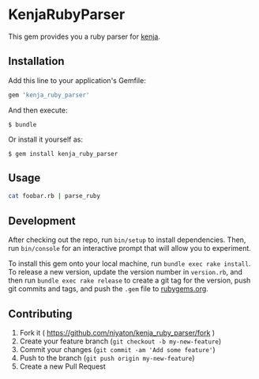 # KenjaRubyParser

This gem provides you a ruby parser for [kenja](https://github.com/niyaton/kenja).

## Installation

Add this line to your application's Gemfile:

```ruby
gem 'kenja_ruby_parser'
```

And then execute:

    $ bundle

Or install it yourself as:

    $ gem install kenja_ruby_parser

## Usage

```sh
cat foobar.rb | parse_ruby
```

## Development

After checking out the repo, run `bin/setup` to install dependencies. Then, run `bin/console` for an interactive prompt that will allow you to experiment.

To install this gem onto your local machine, run `bundle exec rake install`. To release a new version, update the version number in `version.rb`, and then run `bundle exec rake release` to create a git tag for the version, push git commits and tags, and push the `.gem` file to [rubygems.org](https://rubygems.org).

## Contributing

1. Fork it ( https://github.com/niyaton/kenja_ruby_parser/fork )
2. Create your feature branch (`git checkout -b my-new-feature`)
3. Commit your changes (`git commit -am 'Add some feature'`)
4. Push to the branch (`git push origin my-new-feature`)
5. Create a new Pull Request
